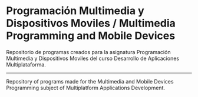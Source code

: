 # Programación Multimedia y Dispositivos Moviles / Multimedia Programming and Mobile Devices

Repositorio de programas creados para la asignatura Programación Multimedia y Dispositivos Moviles del curso Desarrollo de Aplicaciones Multiplataforma.

--------

Repository of programs made for the Multimedia and Mobile Devices Programming subject of Multiplatform Applications Development.
